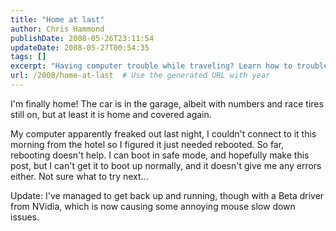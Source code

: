```yaml
---
title: "Home at last"
author: Chris Hammond
publishDate: 2008-05-26T23:11:54
updateDate: 2008-05-27T00:54:35
tags: []
excerpt: "Having computer trouble while traveling? Learn how to troubleshoot booting issues and resolve driver problems for a smooth computing experience at home."
url: /2008/home-at-last  # Use the generated URL with year
---
```

<p>I'm finally home! The car is in the garage, albeit with numbers and race tires still on, but at least it is home and covered again.</p> <p>My computer apparently freaked out last night, I couldn't connect to it this morning from the hotel so I figured it just needed rebooted. So far, rebooting doesn't help. I can boot in safe mode, and hopefully make this post, but I can't get it to boot up normally, and it doesn't give me any errors either. Not sure what to try next...</p> <p>Update: I've managed to get back up and running, though with a Beta driver from NVidia, which is now causing some annoying mouse slow down issues.</p>

